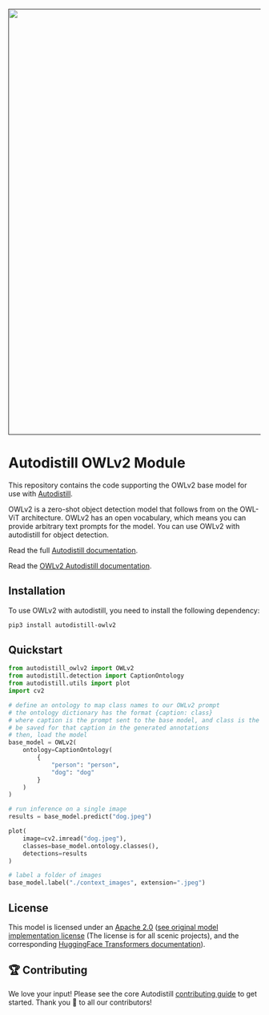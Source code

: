 <div align="center">
  <p>
    <a align="center" href="" target="_blank">
      <img
        width="850"
        src="https://media.roboflow.com/open-source/autodistill/autodistill-banner.png"
      >
    </a>
  </p>
</div>

# Autodistill OWLv2 Module

This repository contains the code supporting the OWLv2 base model for use with [Autodistill](https://github.com/autodistill/autodistill).

OWLv2 is a zero-shot object detection model that follows from on the OWL-ViT architecture. OWLv2 has an open vocabulary, which means you can provide arbitrary text prompts for the model. You can use OWLv2 with autodistill for object detection.

Read the full [Autodistill documentation](https://autodistill.github.io/autodistill/).

Read the [OWLv2 Autodistill documentation](https://autodistill.github.io/autodistill/base_models/owlv2/).

## Installation

To use OWLv2 with autodistill, you need to install the following dependency:


```bash
pip3 install autodistill-owlv2
```

## Quickstart

```python
from autodistill_owlv2 import OWLv2
from autodistill.detection import CaptionOntology
from autodistill.utils import plot
import cv2

# define an ontology to map class names to our OWLv2 prompt
# the ontology dictionary has the format {caption: class}
# where caption is the prompt sent to the base model, and class is the label that will
# be saved for that caption in the generated annotations
# then, load the model
base_model = OWLv2(
    ontology=CaptionOntology(
        {
            "person": "person",
            "dog": "dog"
        }
    )
)

# run inference on a single image
results = base_model.predict("dog.jpeg")

plot(
    image=cv2.imread("dog.jpeg"),
    classes=base_model.ontology.classes(),
    detections=results
)

# label a folder of images
base_model.label("./context_images", extension=".jpeg")
```


## License

This model is licensed under an [Apache 2.0](LICENSE) ([see original model implementation license](https://github.com/google-research/scenic/blob/main/LICENSE) (The license is for all scenic projects), and the corresponding [HuggingFace Transformers documentation](https://huggingface.co/docs/transformers/main/en/model_doc/owlv2)).

## 🏆 Contributing

We love your input! Please see the core Autodistill [contributing guide](https://github.com/autodistill/autodistill/blob/main/CONTRIBUTING.md) to get started. Thank you 🙏 to all our contributors!